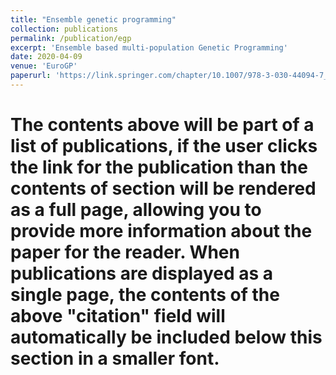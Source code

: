 ```yaml
---
title: "Ensemble genetic programming"
collection: publications
permalink: /publication/egp
excerpt: 'Ensemble based multi-population Genetic Programming'
date: 2020-04-09
venue: 'EuroGP'
paperurl: 'https://link.springer.com/chapter/10.1007/978-3-030-44094-7_10'
---
```


# The contents above will be part of a list of publications, if the user clicks the link for the publication than the contents of section will be rendered as a full page, allowing you to provide more information about the paper for the reader. When publications are displayed as a single page, the contents of the above "citation" field will automatically be included below this section in a smaller font.